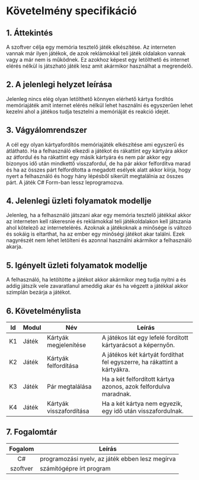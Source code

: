 # Követelmény specifikáció

## 1. Áttekintés

A szoftver célja egy memória tesztelő játék elkészítése. Az interneten vannak már ilyen játékok, de azok reklámokkal teli játék oldalakon vannak vagy a már nem is működnek. Ez azokhoz képest egy letölthető és internet elérés nélkül is játszható játék lesz amit akármikor használhat a megrendelő.

## 2. A jelenlegi helyzet leírása

Jelenleg nincs elég olyan letölthető könnyen elérhető kártya fordítós memóriajáték amit internet elérés nélkül lehet használni és egyszerűen lehet kezelni ahol a játékos tudja tesztelni a memóriáját és reakció idejét.

## 3. Vágyálomrendszer

A cél egy olyan kártyafordítós memóriajáték elkészítése ami egyszerű és átlátható. Ha a felhasználó elkezdi a játékot és rákattint egy kártyára akkor az átfordul és ha rákattint egy másik kártyára és nem pár akkor egy bizonyos idő után mindkettő visszafordul, de ha pár akkor felfordítva marad és ha az összes párt felfordította a megadott esélyek alatt akkor kiírja, hogy nyert a felhasználó és hogy hány lépésből sikerült megtalálnia az összes párt. A játék C# Form-ban lessz leprogramozva.

## 4. Jelenlegi üzleti folyamatok modellje

Jelenleg, ha a felhasználó játszani akar egy memória tesztelő játékkal akkor az interneten kell rákeresnie és reklámokkal teli játékoldalakon kell játszania ahol kötelező az internetelérés. Azoknak a játékoknak a minősége is változó és sokáig is eltarthat, ha az ember egy minőségi játékot akar találni. Ezek nagyrészét nem lehet letölteni és azonnal használni akármikor a felhasználó akarja.

## 5. Igényelt üzleti folyamatok modellje

A felhasználó, ha letöltötte a játékot akkor akármikor meg tudja nyitni a és addig játszik vele zavaratlanul ameddig akar és ha végzett a játékkal akkor szimplán bezárja a játékot.

## 6. Követelménylista

| Id | Modul | Név | Leírás |
| :---: | --- | --- | --- |
| K1 | Játék | Kártyák megjelenítése | A játékos lát egy lefelé fordított kártyarácsot a képernyőn. |
| K2 | Játék | Kártyák felfordítása | A játékos két kártyát fordíthat fel egyszerre, ha rákattint a kártyákra. |
| K3 | Játék | Pár megtalálása | Ha a két felfordított kártya azonos, azok felfordulva maradnak. |
| K4 | Játék | Kártyák visszafordítása | Ha a két kártya nem egyezik, egy idő után visszafordulnak. |

## 7. Fogalomtár

| Fogalom | Leírás |
| :---: | --- |
| C# | programozási nyelv, az játék ebben lesz megírva |
| szoftver | számítógépre írt program |